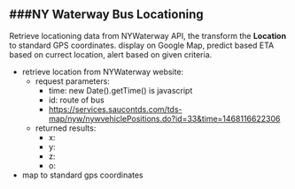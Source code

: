 ###NY Waterway Bus Locationing
---------
Retrieve locationing data from NYWaterway API, the transform the **Location** to standard GPS coordinates. display on Google Map, predict based ETA based on currect location, alert based on given criteria.

* retrieve location from NYWaterway website:
  * request parameters:
    * time: new Date().getTime() is javascript
    * id: route of bus
    * https://services.saucontds.com/tds-map/nyw/nywvehiclePositions.do?id=33&time=1468116622306
  * returned results:
    * x:
    * y:
    * z:
    * o:
* map to standard gps coordinates
